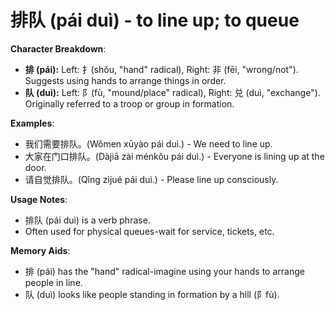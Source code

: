 # **排队 (pái duì) - to line up; to queue**

**Character Breakdown**:  
- **排 (pái):** Left: 扌(shǒu, "hand" radical), Right: 非 (fēi, "wrong/not"). Suggests using hands to arrange things in order.  
- **队 (duì):** Left: 阝(fù, "mound/place" radical), Right: 兑 (duì, "exchange"). Originally referred to a troop or group in formation.

**Examples**:  
- 我们需要排队。(Wǒmen xūyào pái duì.) - We need to line up.  
- 大家在门口排队。(Dàjiā zài ménkǒu pái duì.) - Everyone is lining up at the door.  
- 请自觉排队。(Qǐng zìjué pái duì.) - Please line up consciously.

**Usage Notes**:  
- 排队 (pái duì) is a verb phrase.  
- Often used for physical queues-wait for service, tickets, etc.

**Memory Aids**:  
- 排 (pái) has the "hand" radical-imagine using your hands to arrange people in line.  
- 队 (duì) looks like people standing in formation by a hill (阝fù).